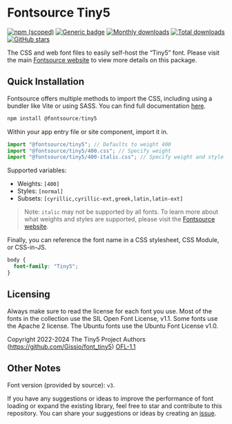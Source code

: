 # Fontsource Tiny5

[![npm (scoped)](https://img.shields.io/npm/v/@fontsource/tiny5?color=brightgreen)](https://www.npmjs.com/package/@fontsource/tiny5) [![Generic badge](https://img.shields.io/badge/fontsource-passing-brightgreen)](https://github.com/fontsource/fontsource) [![Monthly downloads](https://badgen.net/npm/dm/@fontsource/tiny5)](https://github.com/fontsource/fontsource) [![Total downloads](https://badgen.net/npm/dt/@fontsource/tiny5)](https://github.com/fontsource/fontsource) [![GitHub stars](https://img.shields.io/github/stars/fontsource/fontsource.svg?style=social&label=Star)](https://github.com/fontsource/fontsource/stargazers)

The CSS and web font files to easily self-host the “Tiny5” font. Please visit the main [Fontsource website](https://fontsource.org/fonts/tiny5) to view more details on this package.

## Quick Installation

Fontsource offers multiple methods to import the CSS, including using a bundler like Vite or using SASS. You can find full documentation [here](https://fontsource.org/docs/getting-started/introduction).

```javascript
npm install @fontsource/tiny5
```

Within your app entry file or site component, import it in.

```javascript
import "@fontsource/tiny5"; // Defaults to weight 400
import "@fontsource/tiny5/400.css"; // Specify weight
import "@fontsource/tiny5/400-italic.css"; // Specify weight and style
```

Supported variables:
- Weights: `[400]`
- Styles: `[normal]`
- Subsets: `[cyrillic,cyrillic-ext,greek,latin,latin-ext]`

> Note: `italic` may not be supported by all fonts. To learn more about what weights and styles are supported, please visit the [Fontsource website](https://fontsource.org/fonts/tiny5).

Finally, you can reference the font name in a CSS stylesheet, CSS Module, or CSS-in-JS.

```css
body {
  font-family: "Tiny5";
}
```

## Licensing
Always make sure to read the license for each font you use. Most of the fonts in the collection use the SIL Open Font License, v1.1. Some fonts use the Apache 2 license. The Ubuntu fonts use the Ubuntu Font License v1.0.

Copyright 2022-2024 The Tiny5 Project Authors (https://github.com/Gissio/font_tiny5)
[OFL-1.1](https://openfontlicense.org)

## Other Notes
Font version (provided by source): `v3`.

If you have any suggestions or ideas to improve the performance of font loading or expand the existing library, feel free to star and contribute to this repository. You can share your suggestions or ideas by creating an [issue](https://github.com/fontsource/fontsource/issues).